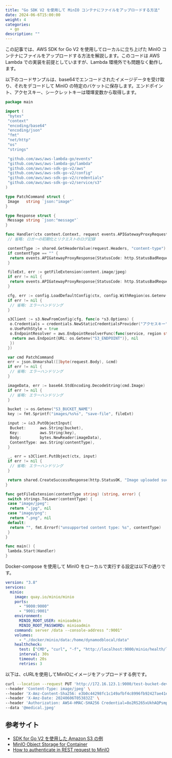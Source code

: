 ```yaml
---
title: "Go SDK V2 を使用して MinIO コンテナにファイルをアップロードする方法"
date: 2024-06-6T15:00:00
weight: 4
categories:
  - go
description: ""
---
```


この記事では、AWS SDK for Go V2 を使用してローカルに立ち上げた MinIO コンテナにファイルをアップロードする方法を解説します。このコードは AWS Lambda での実装を前提としていますが、Lambda 環境外でも問題なく動作します。

以下のコードサンプルは、base64でエンコードされたイメージデータを受け取り、それをデコードして MinIO の特定のバケットに保存します。エンドポイント、アクセスキー、シークレットキーは環墿変数から取得します。

```go
package main

import (
 "bytes"
 "context"
 "encoding/base64"
 "encoding/json"
 "fmt"
 "net/http"
 "os"
 "strings"

 "github.com/aws/aws-lambda-go/events"
 "github.com/aws/aws-lambda-go/lambda"
 "github.com/aws/aws-sdk-go-v2/aws"
 "github.com/aws/aws-sdk-go-v2/config"
 "github.com/aws/aws-sdk-go-v2/credentials"
 "github.com/aws/aws-sdk-go-v2/service/s3"
)

type PatchCommand struct {
 Image   string `json:"image"`
}

type Response struct {
 Message string `json:"message"`
}

func Handler(ctx context.Context, request events.APIGatewayProxyRequest) (events.APIGatewayProxyResponse, error) {
 // 省略: ロガーの初期化とリクエストのログ記録

 contentType := shared.GetHeaderValue(request.Headers, "content-type")
 if contentType == "" {
  return events.APIGatewayProxyResponse{StatusCode: http.StatusBadRequest, Body: "Content-Type header is missing"}, nil
 }

 fileExt, err := getFileExtension(content.image/jpeg)
 if err != nil {
  return events.APIGatewayProxyResponse{StatusCode: http.StatusBadRequest, Body: err.Error()}, nil
 }

 cfg, err := config.LoadDefaultConfig(ctx, config.WithRegion(os.Getenv("AWS_REGION_CODE")))
 if err != nil {
  // 省略: エラーハンドリング
 }

 s3Client := s3.NewFromConfig(cfg, func(o *s3.Options) {
  o.Credentials = credentials.NewStaticCredentialsProvider("アクセスキー", "シークレットキー", "")
  o.UsePathStyle = true
  o.EndpointResolver = aws.EndpointResolverFunc(func(service, region string) (aws.Endpoint, error) {
   return aws.Endpoint{URL: os.Getenv("S3_ENDPOINT")}, nil
  })
 })

 var cmd PatchCommand
 err = json.Unmarshal([]byte(request.Body), &cmd)
 if err != nil {
  // 省略: エラーハンドリング
 }

 imageData, err := base64.StdEncoding.DecodeString(cmd.Image)
 if err != nil {
  // 省略: エラーハンドリング
 }

 bucket := os.Getenv("S3_BUCKET_NAME")
 key := fmt.Sprintf("images/%s%s", "save-file", fileExt)

 input := &s3.PutObjectInput{
  Bucket:      aws.String(bucket),
  Key:         aws.String(key),
  Body:        bytes.NewReader(imageData),
  ContentType: aws.String(contentType),
 }

 _, err = s3Client.PutObject(ctx, input)
 if err != nil {
  // 省略: エラーハンドリング
 }

 return shared.CreateSuccessResponse(http.StatusOK, "Image uploaded successfully")
}

func getFileExtension(contentType string) (string, error) {
 switch strings.ToLower(contentType) {
 case "image/jpeg":
  return ".jpg", nil
 case "image/png":
  return ".png", nil
 default:
  return "", fmt.Errorf("unsupported content type: %s", contentType)
 }
}

func main() {
 lambda.Start(Handler)
}
```

Docker-compose を使用して MinIO をローカルで実行する設定は以下の通りです。

```yaml
version: "3.8"
services:
  minio:
    image: quay.io/minio/minio
    ports:
      - "9000:9000"
      - "9001:9001"
    environment:
      MINIO_ROOT_USER: minioadmin
      MINIO_ROOT_PASSWORD: minioadmin
    command: server /data --console-address ":9001"
    volumes:
      - "./docker/minio/data:/home/dynamodblocal/data"
    healthcheck:
      test: ["CMD", "curl", "-f", "http://localhost:9000/minio/health/live"]
      interval: 30s
      timeout: 20s
      retries: 3
```

以下は、cURLを使用してMinIOにイメージをアップロードする例です。

```bash
curl --location --request PUT 'http://172.16.123.1:9000/test-bucket-dev/images/1234.jpeg' \
--header 'Content-Type: image/jpeg' \
--header 'X-Amz-Content-Sha256: e3b0c44298fc1c149afbf4c8996fb92427ae41e4649b934ca495991b7852b855' \
--header 'X-Amz-Date: 20240606T053832Z' \
--header 'Authorization: AWS4-HMAC-SHA256 Credential=8o2RS265xUkhAQPsmpYy/20240606/ap-northeast-1/s3/aws4_request, SignedHeaders=content-length;content-type;host;x-amz-content-sha256;x-amz-date, Signature=e18ae78e5f4f72da7ee8afc042fa8dd82adec795f2e116f757bade2be188efdc' \
--data '@medical.jpeg'
```

## 参考サイト

- [SDK for Go V2 を使用した Amazon S3 の例](https://docs.aws.amazon.com/ja_jp/code-library/latest/ug/go_2_s3_code_examples.html)
- [MinIO Object Storage for Container](https://min.io/docs/minio/container/index.html)
- [How to authenticate in REST request to MinIO](https://stackoverflow.com/questions/75170434/how-to-authenticate-in-rest-request-to-minio)
